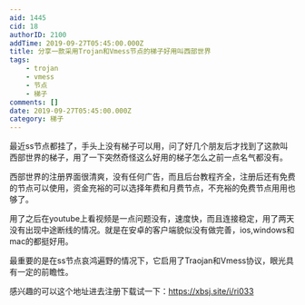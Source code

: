 ```yaml
---
aid: 1445
cid: 18
authorID: 2100
addTime: 2019-09-27T05:45:00.000Z
title: 分享一款采用Trojan和Vmess节点的梯子好用叫西部世界
tags:
    - trojan
    - vmess
    - 节点
    - 梯子
comments: []
date: 2019-09-27T05:45:00.000Z
category: 梯子
---
```


最近ss节点都挂了，手头上没有梯子可以用，问了好几个朋友后才找到了这款叫西部世界的梯子，用了一下突然奇怪这么好用的梯子怎么之前一点名气都没有。

西部世界的注册界面很清爽，没有任何广告，而且后台教程齐全，注册后还有免费的节点可以使用，资金充裕的可以选择年费和月费节点，不充裕的免费节点用用也够了。

用了之后在youtube上看视频是一点问题没有，速度快，而且连接稳定，用了两天没有出现中途断线的情况。就是在安卓的客户端貌似没有做完善，ios,windows和mac的都挺好用。

最重要的是在ss节点哀鸿遍野的情况下，它启用了Traojan和Vmess协议，眼光具有一定的前瞻性。

感兴趣的可以这个地址进去注册下载试一下：https://xbsj.site/i/ri033
